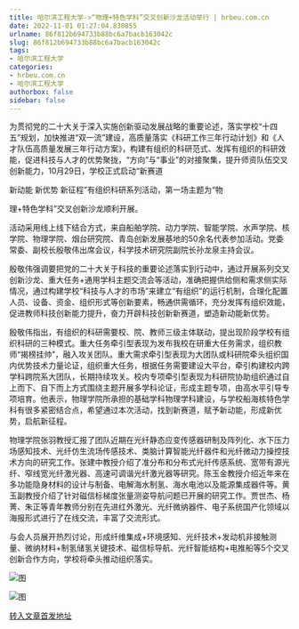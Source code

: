 ```yaml
---
title: 哈尔滨工程大学->“物理+特色学科”交叉创新沙龙活动举行 | hrbeu.com.cn
date: 2022-11-01 01:27:04.830855
urlname: 86f812b694733b88bc6a7bacb163042c
slug: 86f812b694733b88bc6a7bacb163042c
tags: 
- 哈尔滨工程大学
categories:
- hrbeu.com.cn
- 哈尔滨工程大学
authorbox: false
sidebar: false
---
```

为贯彻党的二十大关于深入实施创新驱动发展战略的重要论述，落实学校“十四五”规划，加快推进“双一流”建设，高质量落实《科研工作三年行动计划》和《人才队伍高质量发展三年行动方案》，构建有组织的科研范式、发挥有组织的科研效能，促进科技与人才的优势聚拢，“方向”与“事业”的对接聚集，提升师资队伍交叉创新能力，10月29日，学校正式启动“新赛道

新动能 新优势 新征程”有组织科研系列活动，第一场主题为“物
<!--more-->
理+特色学科”交叉创新沙龙顺利开展。

活动采用线上线下结合方式，来自船舶学院、动力学院、智能学院、水声学院、核学院、物理学院、烟台研究院、青岛创新发展基地的50余名代表参加活动。党委常委、副校长殷敬伟出席会议，科学技术研究院副院长孙龙泉主持会议。

殷敬伟强调要把党的二十大关于科技的重要论述落实到行动中，通过开展系列交叉创新沙龙、重大任务+通用学科主题交流会等活动，准确把握供给侧和需求侧实际情况，通过构建学校“科技与人才的市场”来建立“有组织”的运行机制，合理化配置人员、设备、资金、组织形式等创新要素，畅通供需循环，充分发挥有组织效能，促进教师科技创新能力提升，奋力开辟科技创新新赛道，塑造新动能新优势。

殷敬伟指出，有组织的科研需要校、院、教师三级主体联动，提出现阶段学校有组织科研的三种模式。重大任务牵引型表现为发布我校在研重大任务需求，组织教师“揭榜挂帅”，融入攻关团队。重大需求牵引型表现为大团队或科研院牵头组织国内优势技术力量论证，组织重大任务，根据任务需要建设大平台，牵引构建校内跨学科跨院系大团队，长期持续攻关。校内专项牵引型表现为科研院协助组织通过自上而下、自下而上方式围绕主题开展多学科论证，形成主题专项，由高水平引导专项培育。他表示，物理学院所承担的基础学科物理学科建设，与学校船海核特色学科有很多紧密结合点，希望通过本次活动，找到新赛道，赋予新动能，形成新优势，启航新征程。

物理学院张羽教授汇报了团队近期在光纤静态应变传感器研制及阵列化、水下压力场感知技术、光纤仿生流场传感技术、类脑计算智能光纤器件和光纤微动力操控技术方向的研究工作。张建中教授介绍了准分布和分布式光纤传感系统、宽带有源光纤、窄线宽光纤激光器、高速可调谐光纤激光器等研究。陈玉金教授介绍近年来在多功能隐身材料的设计与制备、电解海水制氢、海水电池以及能源集成器件等。黄玉副教授介绍了针对磁信标梯度张量测姿导航问题已开展的研究工作。贾世杰、杨菁、朱正等青年教师分别在先进红外激光、光纤微纳器件、电子系统国产化领域以海报形式进行了在线交流，丰富了交流形式。

与会人员展开热烈讨论，形成纤维集成+环境感知、光纤技术+发动机非接触测量、微纳材料+制氢储氢关键技术、磁信标导航、光纤智能结构+电推船等5个交叉创新合作方向，学校将牵头推动组织落实。

![图](http://gongxue.cn/__local/F/D6/31/37FCD52812FD218B7A01FB07D4F_953AE9F9_15ED5.jpg)

![图](http://gongxue.cn/__local/5/CA/B5/5D15A4A71C0EC4409D966B414FB_A6F1746C_12EFD.jpg)

[转入文章首发地址](http://gongxue.cn/info/1141/73445.htm)